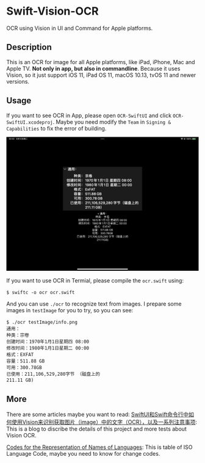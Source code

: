 # Swift-Vision-OCR
OCR using Vision in UI and Command for Apple platforms.

## Description
This is an OCR for image for all Apple platforms, like iPad, iPhone, Mac and Apple TV. **Not only in app, but also in commandline**. Because it uses Vision, so it just support iOS 11, iPad OS 11, macOS 10.13, tvOS 11 and newer versions.

## Usage
If you want to see OCR in App, please open `OCR-SwiftUI` and click `OCR-SwiftUI.xcodeproj`. Maybe you need modify the `Team` in `Signing & Capabilities` to fix the error of building. 

![ocr display](/images/77b10be2b1e3cc35b4d7b08849c233c0.jpeg)


If you want to use OCR in Termial, please compile the `ocr.swift` using:

```
$ swiftc -o ocr ocr.swift
```

And you can use `./ocr` to recognize text from images. I prepare some images in `testImage` for you to try, so you can see:

```
$ ./ocr testImage/info.png 
通用：
种类：宗卷
创建时间：1970年1月1日星期四 08:00
修改时间：1980年1月1日星期二 00:00
格式：EXFAT
容量：511.88 GB
可用：300.78GB
已使用：211,106,529,280字节 （磁盘上的
211.11 GB)
```

## More
There are some articles maybe you want to read:
[SwiftUI和Swift命令行中如何使用Vision来识别获取图片（image）中的文字（OCR），以及一系列注意事项](https://blog.csdn.net/qq_33919450/article/details/132819164): This is a blog to discribe the details of this project and more tests about Vision OCR.

[Codes for the Representation of Names of Languages](https://www.loc.gov/standards/iso639-2/php/English_list.php): This is table of ISO Language Code, maybe you need to know for change codes.

